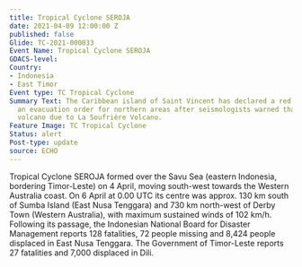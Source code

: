 ```yaml
---
title: Tropical Cyclone SEROJA
date: 2021-04-09 12:00:00 Z
published: false
Glide: TC-2021-000033
Event Name: Tropical Cyclone SEROJA
GDACS-level: 
Country:
- Indonesia
- East Timor
Event type: TC Tropical Cyclone
Summary Text: The Caribbean island of Saint Vincent has declared a red alert and issued
  an evacuation order for northern areas after seismologists warned that the La Soufrière
  volcano due to La Soufrière Volcano.
Feature Image: TC Tropical Cyclone
Status: alert
Post-type: update
source: ECHO
---
```


Tropical Cyclone SEROJA formed over the Savu Sea (eastern Indonesia, bordering Timor-Leste) on 4 April, moving south-west towards the Western Australia coast. On 6 April at 0.00 UTC its centre was approx. 130 km south of Sumba Island (East Nusa Tenggara) and 730 km north-west of Derby Town (Western Australia), with maximum sustained winds of 102 km/h. Following its passage, the Indonesian National Board for Disaster Management reports 128 fatalities, 72 people missing and 8,424 people displaced in East Nusa Tenggara. The Government of Timor-Leste reports 27 fatalities and 7,000 displaced in Dili.
